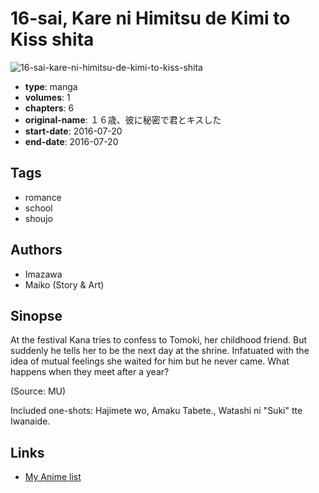 # 16-sai, Kare ni Himitsu de Kimi to Kiss shita

![16-sai-kare-ni-himitsu-de-kimi-to-kiss-shita](https://cdn.myanimelist.net/images/manga/2/231080.jpg)

-   **type**: manga
-   **volumes**: 1
-   **chapters**: 6
-   **original-name**: １６歳、彼に秘密で君とキスした
-   **start-date**: 2016-07-20
-   **end-date**: 2016-07-20

## Tags

-   romance
-   school
-   shoujo

## Authors

-   Imazawa
-   Maiko (Story & Art)

## Sinopse

At the festival Kana tries to confess to Tomoki, her childhood friend. But suddenly he tells her to be the next day at the shrine. Infatuated with the idea of mutual feelings she waited for him but he never came. What happens when they meet after a year?

(Source: MU)

Included one-shots: Hajimete wo, Amaku Tabete., Watashi ni "Suki" tte Iwanaide.

## Links

-   [My Anime list](https://myanimelist.net/manga/101086/16-sai_Kare_ni_Himitsu_de_Kimi_to_Kiss_shita)
